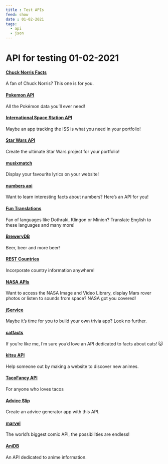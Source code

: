```yaml
---
title : Test APIs
feed: show
date : 01-02-2021
tags:
  - api
  - json
---
```


# API for testing 01-02-2021


#### [Chuck Norris Facts](https://api.chucknorris.io/)

A fan of Chuck Norris? This one is for you.

#### [Pokemon API](https://pokeapi.co/)

All the Pokémon data you’ll ever need!

#### [International Space Station API](http://open-notify.org/Open-Notify-API/ISS-Location-Now/)

Maybe an app tracking the ISS is what you need in your portfolio!

#### [Star Wars API](https://swapi.co/)

Create the ultimate Star Wars project for your portfolio!

#### [musixmatch](https://developer.musixmatch.com/documentation)

Display your favourite lyrics on your website!

#### [numbers api](http://numbersapi.com/)

Want to learn interesting facts about numbers? Here’s an API for you!

#### [Fun Translations](http://funtranslations.com/api)

Fan of languages like Dothraki, Klingon or Minion? Translate English to these languages and many more!

#### [BreweryDB](http://www.brewerydb.com/)

Beer, beer and more beer!

#### [REST Countries](https://restcountries.eu/)

Incorporate country information anywhere!

#### [NASA APIs](https://api.nasa.gov/index.html)

Want to access the NASA Image and Video Library, display Mars rover photos or listen to sounds from space? NASA got you covered!

#### [jService](http://jservice.io/)

Maybe it’s time for you to build your own trivia app? Look no further.

#### [catfacts](https://alexwohlbruck.github.io/cat-facts/)

If you’re like me, I’m sure you’d love an API dedicated to facts about cats! 🐱

#### [kitsu API](https://kitsu.docs.apiary.io/#)

Help someone out by making a website to discover new animes.

#### [TacoFancy API](https://github.com/evz/tacofancy-api)

For anyone who loves tacos

#### [Advice Slip](http://api.adviceslip.com/)

Create an advice generator app with this API.

#### [marvel](https://developer.marvel.com/)

The world’s biggest comic API, the possibilities are endless!

#### [AniDB](http://wiki.anidb.net/w/API)

An API dedicated to anime information.

